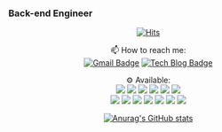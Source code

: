### Back-end Engineer

<!--
**jeongwon-iee/jeongwon-iee** is a ✨ _special_ ✨ repository because its `README.md` (this file) appears on your GitHub profile.

Here are some ideas to get you started:

- 🔭 I’m currently working on ...
- 🌱 I’m currently learning ...
- 👯 I’m looking to collaborate on ...
- 🤔 I’m looking for help with ...
- 💬 Ask me about ...
- 📫 How to reach me: ...
- 😄 Pronouns: ...
- ⚡ Fun fact: ...
-->


<div align=center>

  [![Hits](https://hits.seeyoufarm.com/api/count/incr/badge.svg?url=https%3A%2F%2Fgithub.com%2Fjeongwon-iee&count_bg=%23336DC7&title_bg=%23555555&icon=&icon_color=%23E7E7E7&title=hits&edge_flat=false)](https://hits.seeyoufarm.com)
  
  📫 How to reach me:  
[![Gmail Badge](https://img.shields.io/badge/Gmail-d14836?style=round-square&logo=Gmail&logoColor=white&link=mailto:jeongwon.dev@gmail.com)](mailto:jeongwon.dev@gmail.com) [![Tech Blog Badge](http://img.shields.io/badge/-Tech%20blog-black?style=round-square&logo=github&link=https://velog.io/@lychee/)](https://velog.io/@lychee)

  ⚙️ Available:  
 <img src="https://img.shields.io/badge/Java-007396?style=round-square&logo=Java&logoColor=white"/> 
 <img src="https://img.shields.io/badge/Spring-6DB33F?style=round-square&logo=Spring&logoColor=white"/> 
 <img src="https://img.shields.io/badge/Linux-FCC624?style=round-square&logo=Linux&logoColor=white"/> 
 <img src="https://img.shields.io/badge/MySQL-4479A1?style=round-square&logo=MySQL&logoColor=white"/> 
 <img src="https://img.shields.io/badge/Go-00ADD8?style=round-square&logo=Go&logoColor=white"/> 
 <img src="https://img.shields.io/badge/C-A8B9CC?style=round-square&logo=C&logoColor=white"/>  
 <img src="https://img.shields.io/badge/C++-00599C?style=round-square&logo=C%2B%2B&logoColor=white"/> 
 <img src="https://img.shields.io/badge/Python-3766AB?style=round-square&logo=Python&logoColor=white"/> 
 <img src="https://img.shields.io/badge/HTML-E34F26?style=round-square&logo=Html5&logoColor=white"/> 
 <img src="https://img.shields.io/badge/CSS-1572B6?style=round-square&logo=Css3&logoColor=white"/>
 <img src="https://img.shields.io/badge/Javascript-F7DF12?style=round-square&logo=Javascript&logoColor=white"/> 
 <img src="https://img.shields.io/badge/Android-3DDC84?style=round-square&logo=Android&logoColor=white"/> 
 <img src="https://img.shields.io/badge/AWS-232F3E?style=round-square&logo=AWS&logoColor=white"/> 

  [![Anurag's GitHub stats](https://github-readme-stats.vercel.app/api?username=jeongwon-iee&show_icons=true&theme=tokyonight)](https://github.com/anuraghazra/github-readme-stats)
  	
  </div>
  

